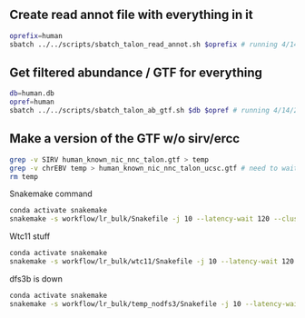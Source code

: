 ## Create read annot file with everything in it
```bash
oprefix=human
sbatch ../../scripts/sbatch_talon_read_annot.sh $oprefix # running 4/14/22
```

## Get filtered abundance / GTF for everything
```bash
db=human.db
opref=human
sbatch ../../scripts/sbatch_talon_ab_gtf.sh $db $opref # running 4/14/22
```

## Make a version of the GTF w/o sirv/ercc
```bash
grep -v SIRV human_known_nic_nnc_talon.gtf > temp
grep -v chrEBV temp > human_known_nic_nnc_talon_ucsc.gtf # need to wait for above to run
rm temp
```

Snakemake command
```bash
conda activate snakemake
snakemake -s workflow/lr_bulk/Snakefile -j 10 --latency-wait 120 --cluster "sbatch -A seyedam_lab --mem={resources.mem_gb}GB -c {resources.threads} --mail-user=freese@uci.edu --mail-type=START,END, --time=72:00:00" -n
```

Wtc11 stuff
```bash
conda activate snakemake
snakemake -s workflow/lr_bulk/wtc11/Snakefile -j 10 --latency-wait 120 --cluster "sbatch -A seyedam_lab --mem={resources.mem_gb}GB -c {resources.threads} --mail-user=freese@uci.edu --mail-type=START,END, --time=72:00:00" -n
```
dfs3b is down
```bash
conda activate snakemake
snakemake -s workflow/lr_bulk/temp_nodfs3/Snakefile -j 10 --latency-wait 120 --cluster "sbatch -A seyedam_lab --mem={resources.mem_gb}GB -c {resources.threads} --mail-user=freese@uci.edu --mail-type=START,END, --time=72:00:00" -n
```
